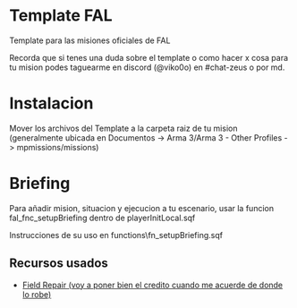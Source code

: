 # Template FAL
Template para las misiones oficiales de FAL

Recorda que si tenes una duda sobre el template o como hacer x cosa para tu mision podes taguearme en discord (@viko0o) en #chat-zeus o por md.  

# Instalacion
Mover los archivos del Template a la carpeta raiz de tu mision (generalmente ubicada en Documentos -> Arma 3/Arma 3 - Other Profiles -> mpmissions/missions)

# Briefing
Para añadir mision, situacion y ejecucion a tu escenario, usar la funcion fal_fnc_setupBriefing dentro de playerInitLocal.sqf

Instrucciones de su uso en functions\fn_setupBriefing.sqf

## Recursos usados
 - [Field Repair (voy a poner bien el credito cuando me acuerde de donde lo robe)]()